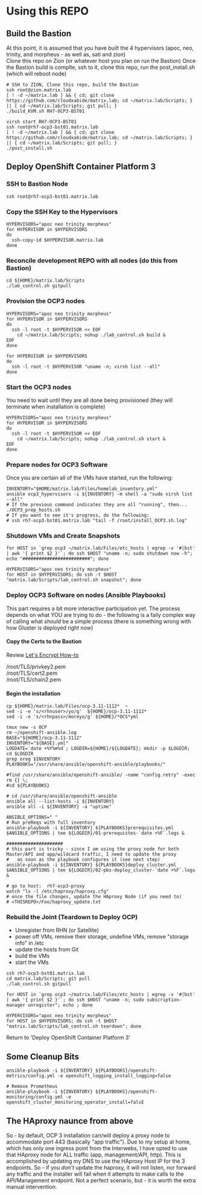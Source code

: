 # Using this REPO

## Build the Bastion 
At this point, it is assumed that you have built the 4 hypervisors (apoc, neo, trinity, and morpheus - as well as, sati and zion)  
Clone this repo on Zion (or whatever host you plan on run the Bastion)
Once the Bastion build is complte, ssh to it, clone this repo, run the post_install.sh (which will reboot node)  
```
# SSH to ZION, Clone this repo, build the Bastion
ssh root@zion.matrix.lab
[ ! -d ~/matrix.lab ] && { cd; git clone https://github.com/cloudxabide/matrix.lab; cd ~/matrix.lab/Scripts; } || { cd ~/matrix.lab/Scripts; git pull; }
./build_KVM.sh RH7-OCP3-BST01

virsh start RH7-OCP3-BST01
ssh root@rh7-ocp3-bst01.matrix.lab
[ ! -d ~/matrix.lab ] && { cd; git clone https://github.com/cloudxabide/matrix.lab; cd ~/matrix.lab/Scripts; } || { cd ~/matrix.lab/Scripts; git pull; }
./post_install.sh 
```

## Deploy OpenShift Container Platform 3
### SSH to Bastion Node
```
ssh root@rh7-ocp3-bst01.matrix.lab
```

### Copy the SSH Key to the Hypervisors
```
HYPERVISORS="apoc neo trinity morpheus"
for HYPERVISOR in $HYPERVISORS
do
  ssh-copy-id $HYPERVISOR.matrix.lab
done
```

### Reconcile development REPO with all nodes (do this from Bastion)
```
cd ${HOME}/matrix.lab/Scripts
./lab_control.sh gitpull
```

### Provision the OCP3 nodes 
```
HYPERVISORS="apoc neo trinity morpheus"
for HYPERVISOR in $HYPERVISORS
do
  ssh -l root -t $HYPERVISOR << EOF
    cd ~/matrix.lab/Scripts; nohup ./lab_control.sh build &
EOF
done

for HYPERVISOR in $HYPERVISORS
do
  ssh -l root -t $HYPERVISOR "uname -n; virsh list --all"
done
```
### Start the OCP3 nodes 
You need to wait until they are all done being provisioned (they will terminate when installation is complete)
```
HYPERVISORS="apoc neo trinity morpheus"
for HYPERVISOR in $HYPERVISORS    
do
  ssh -l root -t $HYPERVISOR << EOF
    cd ~/matrix.lab/Scripts; nohup ./lab_control.sh start &
EOF
done
```

### Prepare nodes for OCP3 Software
Once you are certain all of the VMs have started, run the following:
```
INVENTORY="$HOME/matrix.lab/Files/homelab_inventory.yml"
ansible ocp3_hypervisors -i ${INVENTORY} -m shell -a "sudo virsh list --all" 
# If the previous command indicates they are all "running", then...
./OCP3_prep_hosts.sh
# If you want to see it's progress, do the following: 
# ssh rh7-ocp3-bst01.matrix.lab "tail -f /root/install_OCP3.sh.log"
```

### Shutdown VMs and Create Snapshots
```
for HOST in `grep ocp3 ~/matrix.lab/Files/etc_hosts | egrep -v '#|bst' | awk '{ print $2 }'`; do ssh $HOST "uname -n; sudo shutdown now -h"; echo "#########################"; done

HYPERVISORS="apoc neo trinity morpheus"
for HOST in $HYPERVISORS; do ssh -t $HOST "matrix.lab/Scripts/lab_control.sh snapshot"; done
```

### Deploy OCP3 Software on nodes (Ansible Playbooks)
This part requires a bit more interactive participation yet.  The process depends on what YOU are trying to do - the following is a faily complex way of calling what *should* be a simple process (there is something wrong with how Gluster is deployed right now)

#### Copy the Certs to the Bastion
Review [Let's Encrypt How-to](Foo/lets_encrypt.md)

/root/TLS/privkey2.pem  
/root/TLS/cert2.pem  
/root/TLS/chain2.pem  

#### Begin the installation
```
cp ${HOME}/matrix.lab/Files/ocp-3.11-1112*  ~
sed -i -e 's/<rhnuser>/yo/g'  ${HOME}/ocp-3.11-1112*
sed -i -e 's/<rhnpass>/moreyo/g' ${HOME}/*OCS*yml

tmux new -s OCP
rm ~/openshift-ansible.log
BASE="${HOME}/ocp-3.11-1112"
INVENTORY="${BASE}.yml"
LOGDATE=`date +%Y%m%d`; LOGDIR=${HOME}/${LOGDATE}; mkdir -p $LOGDIR; cd $LOGDIR
grep oreg $INVENTORY 
PLAYBOOKS="/usr/share/ansible/openshift-ansible/playbooks/"

#find /usr/share/ansible/openshift-ansible/ -name "config.retry" -exec rm {} \;
#cd ${PLAYBOOKS}

# cd /usr/share/ansible/openshift-ansible
ansible all --list-hosts -i ${INVENTORY}
ansible all -i ${INVENTORY} -a "uptime"

ANSIBLE_OPTIONS=" "
# Run preReqs with full inventory 
ansible-playbook -i ${INVENTORY} ${PLAYBOOKS}prerequisites.yml $ANSIBLE_OPTIONS | tee ${LOGDIR}/01-prerequistes-`date +%F`.logs &

#####################
# this part is tricky - since I am using the proxy node for both Master/API and app/wildcard traffic, I need to update the proxy
#   as soon as the playbook configures it (see next step)
ansible-playbook -i ${INVENTORY} ${PLAYBOOKS}deploy_cluster.yml $ANSIBLE_OPTIONS | tee ${LOGDIR}/02-pbs-deploy_cluster-`date +%F`.logs &

# go to host:  rh7-ocp3-proxy
watch "ls -l /etc/haproxy/haproxy.cfg"
# once the file changes, update the HAproxy Node (if you need to)
# <THISREPO>/Foo/haproxy_update.txt
```

### Rebuild the Joint (Teardown to Deploy OCP)
- Unregister from RHN (or Satellite)
- power off VMs, remove their storage, undefine VMs, remove "storage info" in /etc
- update the hosts from Git
- build the VMs
- start the VMs
```
ssh rh7-ocp3-bst01.matrix.lab
cd matrix.lab/Scripts; git pull
./lab_control.sh gitpull

for HOST in `grep ocp3 ~/matrix.lab/Files/etc_hosts | egrep -v '#|bst' | awk '{ print $2 }'`; do ssh $HOST "uname -n; sudo subscription-manager unregister"; echo ; done

HYPERVISORS="apoc neo trinity morpheus"
for HOST in $HYPERVISORS; do ssh -t $HOST "matrix.lab/Scripts/lab_control.sh teardown"; done
```
Return to 'Deploy OpenShift Container Platform 3' 


## Some Cleanup Bits
```
ansible-playbook -i ${INVENTORY} ${PLAYBOOKS}/openshift-metrics/config.yml -e openshift_logging_install_logging=false

# Remove Prometheus
ansible-playbook -i ${INVENTORY} ${PLAYBOOKS}/openshift-monitoring/config.yml -e openshift_cluster_monitoring_operator_install=falsE
```

## The HAproxy naunce from above
So - by default, OCP 3 installation can/will deploy a proxy node to accommodate port 443 (basically "app traffic").  Due to my setup at home, which has only one ingress point from the Interwebs, I have opted to use that HAproxy node for ALL traffic (app, management/API, http).  This is accomplished by updating my DNS to use the HAproxy Host IP for the 3 endpoints.  So - if you *don't* update the haproxy, it will not listen, nor forward any traffic and the installer will fail when it attempts to make calls to the API/Management endpoint.  Not a perfect scenario, but - it is worth the extra manual intervention.

